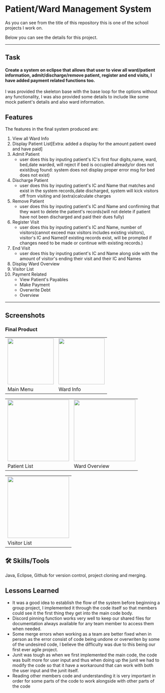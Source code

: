 # Patient/Ward Management System
As you can see from the title of this repository this is one of the school projects I work on.

Below you can see the details for this project.

<hr>

## Task
#### Create a system on eclipse that allows that user to view all ward/patient information, admit/discharge/remove patient, register and end visits, I have added payment related functions too.
I was provided the skeleton base with the base loop for the options without any functionality, I was also provided some details to include like some mock patient's details and also ward information.

## Features
The features in the final system produced are:<br>
1.  View all Ward Info<br>                    
2.  Display Patient List[Extra: added a display for the amount patient owed and have paid]<br>                  
3.  Admit Patient<br>
    - user does this by inputing patient's IC's first four digits,name, ward, bed,date warded, will reject if bed is occupied already/or does not exist(bug found: system does not display proper error msg for bed does not exist)<br>                         
4.  Discharge Patient<br>
    - user does this by inputing patient's IC and Name that matches and exist in the system records,date discharged, system will kick visitors off from visiting and (extra)calculate charges<br>      
5.  Remove Patient<br>
    - user does this by inputing patient's IC and Name and confirming that they want to delete the patient's records(will not delete if patient have not been discharged and paid their dues fully)<br>
6.  Register Visit<br>
    - user does this by inputing patient's IC and Name, number of visitors(cannot exceed max visitors includes existing visitors), visitor's IC and Name(if existing records exist, will be prompted if changes need to be made or continue with existing records.)<br>                        
7.  End Visit<br>
    - user does this by inputing patient's IC and Name along side with the amount of visitor's ending their visit and their IC and Names<br>                             
8.  Display Ward Overview<br>        
9.  Visitor List<br>                
10. Payment Related<br>
    - View Patient's Payables<br>
    - Make Payment<br>
    - Overwrite Debt<br>
    - Overview<br>   

<hr>

## Screenshots

### Final Product
<table>
  <tr>
    <td>
    <!--<img src="https://your-image-url.type" width="100" height="100">-->
  <img src="https://github.com/BlackNet13/ward_Management/assets/123053395/f063d449-3f50-4425-9bb3-2c08978307e8" height ="150"/>
</td>
    <td>      
      <img src="https://github.com/BlackNet13/ward_Management/assets/123053395/affc1c28-c89a-49f8-8160-b8f84edce4e1" height ="150"/>
    </td>
    </tr>
  <tr>
    <td>Main Menu</td> 
    <td>Ward Info</td>
  </tr>
</table>

<table>
  <tr>
    <td>
      
  <img src="https://github.com/BlackNet13/ward_Management/assets/123053395/76b24ae9-e096-4f8a-a8fd-673780beafac" height ="200"/>

</td>
    <td>      
      <img src="https://github.com/BlackNet13/ward_Management/assets/123053395/5d581007-bf8d-427a-a77b-53fede5e6622" height ="200"/>
    </td>
    </tr>
  <tr>
    <td>Patient List</td> 
    <td>Ward Overview</td>
  </tr>
</table>
<table>
  <tr>
    <td>   
      <img src="https://github.com/BlackNet13/ward_Management/assets/123053395/2ced98b1-8b2c-48ec-a0a4-6ede409e2a56" height ="200"/>
    </td>
  </tr>
  <tr>
    <td>
      Visitor  List
    </td>
  </tr>
</table>


## 🛠 Skills/Tools
Java, Eclipse, Github for version control, project cloning and merging.

## Lessons Learned
- It was a good idea to establish the flow of the system before beginning a group project, I implemented it through the code itself so that members could see it the first thing they get into the main code body.
- Discord pinning function works very well to keep our shared files for documentation always available for any team member to access them when needed.
- Some merge errors when working as a team are better fixed when in person as the error consist of code being undone or overwriten by some of the undesired code, I believe the difficulty was due to this being our first ever agile project.
- Junit was tough as when we first implemented the main code, the code was built more for user input and thus when doing up the junit we had to modify the code so that it have a workaround that can work with both the user input and the junit itself.
- Reading other members code and understanding it is very important in order for some parts of the code to work alongside with other parts of the code
